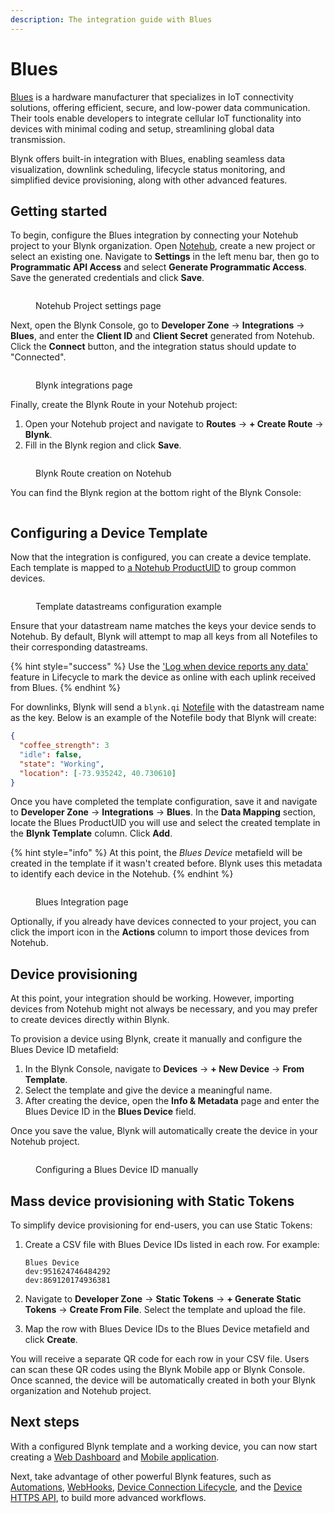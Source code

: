 ```yaml
---
description: The integration guide with Blues
---
```


# Blues

[Blues](https://blues.com/) is a hardware manufacturer that specializes in IoT connectivity solutions, offering efficient, secure, and low-power data communication. Their tools enable developers to integrate cellular IoT functionality into devices with minimal coding and setup, streamlining global data transmission.

Blynk offers built-in integration with Blues, enabling seamless data visualization, downlink scheduling, lifecycle status monitoring, and simplified device provisioning, along with other advanced features.

## Getting started

To begin, configure the Blues integration by connecting your Notehub project to your Blynk organization. Open [Notehub](https://notehub.io/), create a new project or select an existing one. Navigate to **Settings** in the left menu bar, then go to **Programmatic API Access** and select **Generate Programmatic Access**. Save the generated credentials and click **Save**.

<figure><img src="../.gitbook/assets/Снимок экрана 2024-08-26 в 13.47.41.png" alt=""><figcaption><p>Notehub Project settings page</p></figcaption></figure>

Next, open the Blynk Console, go to **Developer Zone** -> **Integrations** -> **Blues**, and enter the **Client ID** and **Client Secret** generated from Notehub. Click the **Connect** button, and the integration status should update to "Connected".

<figure><img src="../.gitbook/assets/Снимок экрана 2024-08-26 в 13.48.20.png" alt=""><figcaption><p>Blynk integrations page</p></figcaption></figure>

Finally, create the Blynk Route in your Notehub project:

1. Open your Notehub project and navigate to **Routes** -> **+ Create Route** -> **Blynk**.
2. Fill in the Blynk region and click **Save**.

<figure><img src="../.gitbook/assets/blynk-route-creation-notehub.png" alt=""><figcaption><p>Blynk Route creation on Notehub</p></figcaption></figure>

You can find the Blynk region at the bottom right of the Blynk Console:

<figure><img src="../.gitbook/assets/blynk-region.png" alt=""><figcaption></figcaption></figure>

## Configuring a Device Template

Now that the integration is configured, you can create a device template. Each template is mapped to [a Notehub ProductUID](https://dev.blues.io/api-reference/glossary/#productuid) to group common devices.

<figure><img src="../.gitbook/assets/Снимок экрана 2024-08-26 в 14.28.05.png" alt=""><figcaption><p>Template datastreams configuration example</p></figcaption></figure>

Ensure that your datastream name matches the keys your device sends to Notehub. By default, Blynk will attempt to map all keys from all Notefiles to their corresponding datastreams.

{% hint style="success" %}
Use the ['Log when device reports any data'](../blynk.console/templates/connection-lifecycle.md#log-when-device-reports-any-data) feature in Lifecycle to mark the device as online with each uplink received from Blues.
{% endhint %}

For downlinks, Blynk will send a `blynk.qi` [Notefile](https://dev.blues.io/api-reference/glossary/#notefile) with the datastream name as the key. Below is an example of the Notefile body that Blynk will create:

```json
{
  "coffee_strength": 3
  "idle": false,
  "state": "Working",
  "location": [-73.935242, 40.730610]
}
```

Once you have completed the template configuration, save it and navigate to **Developer Zone** -> **Integrations** -> **Blues**. In the **Data Mapping** section, locate the Blues ProductUID you will use and select the created template in the **Blynk Template** column. Click **Add**.

{% hint style="info" %}
At this point, the _Blues Device_ metafield will be created in the template if it wasn't created before. Blynk uses this metadata to identify each device in the Notehub.
{% endhint %}

<figure><img src="../.gitbook/assets/Снимок экрана 2024-08-26 в 14.21.21.png" alt=""><figcaption><p>Blues Integration page</p></figcaption></figure>

Optionally, if you already have devices connected to your project, you can click the import icon in the **Actions** column to import those devices from Notehub.

## Device provisioning

At this point, your integration should be working. However, importing devices from Notehub might not always be necessary, and you may prefer to create devices directly within Blynk.

To provision a device using Blynk, create it manually and configure the Blues Device ID metafield:

1. In the Blynk Console, navigate to **Devices** -> **+ New Device** -> **From Template**.
2. Select the template and give the device a meaningful name.
3. After creating the device, open the **Info & Metadata** page and enter the Blues Device ID in the **Blues Device** field.

Once you save the value, Blynk will automatically create the device in your Notehub project.

<figure><img src="../.gitbook/assets/Снимок экрана 2024-08-26 в 14.42.28.png" alt=""><figcaption><p>Configuring a Blues Device ID manually</p></figcaption></figure>

## Mass device provisioning with Static Tokens

To simplify device provisioning for end-users, you can use Static Tokens:

1.  Create a CSV file with Blues Device IDs listed in each row. For example:

    ```csv
    Blues Device
    dev:951624746484292
    dev:869120174936381
    ```
2. Navigate to **Developer Zone** -> **Static Tokens** -> **+ Generate Static Tokens** -> **Create From File**. Select the template and upload the file.
3. Map the row with Blues Device IDs to the Blues Device metafield and click **Create**.

You will receive a separate QR code for each row in your CSV file. Users can scan these QR codes using the Blynk Mobile app or Blynk Console. Once scanned, the device will be automatically created in both your Blynk organization and Notehub project.



## Next steps

With a configured Blynk template and a working device, you can now start creating a [Web Dashboard](../blynk.console/templates/dashboard/) and [Mobile application](../blynk.apps/constructor.md).

Next, take advantage of other powerful Blynk features, such as [Automations](../concepts/automations.md), [WebHooks](../blynk.console/settings/developers/webhooks.md), [Device Connection Lifecycle](../concepts/connection-lifecycle-management/), and the [Device HTTPS API](../blynk.cloud/device-https-api/), to build more advanced workflows.
